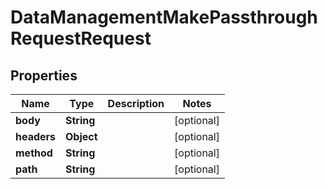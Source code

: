 

# DataManagementMakePassthroughRequestRequest


## Properties

| Name | Type | Description | Notes |
|------------ | ------------- | ------------- | -------------|
|**body** | **String** |  |  [optional] |
|**headers** | **Object** |  |  [optional] |
|**method** | **String** |  |  [optional] |
|**path** | **String** |  |  [optional] |



